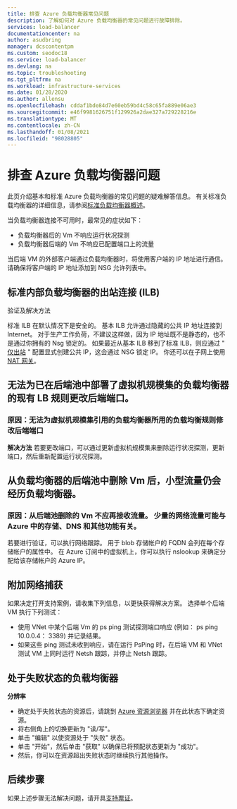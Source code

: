```yaml
---
title: 排查 Azure 负载均衡器常见问题
description: 了解如何对 Azure 负载均衡器的常见问题进行故障排除。
services: load-balancer
documentationcenter: na
author: asudbring
manager: dcscontentpm
ms.custom: seodoc18
ms.service: load-balancer
ms.devlang: na
ms.topic: troubleshooting
ms.tgt_pltfrm: na
ms.workload: infrastructure-services
ms.date: 01/28/2020
ms.author: allensu
ms.openlocfilehash: cddaf1bde84d7e60eb59bd4c58c65fa889e06ae3
ms.sourcegitcommit: e46f9981626751f129926a2dae327a729228216e
ms.translationtype: MT
ms.contentlocale: zh-CN
ms.lasthandoff: 01/08/2021
ms.locfileid: "98028805"
---
```

# <a name="troubleshoot-azure-load-balancer"></a>排查 Azure 负载均衡器问题

此页介绍基本和标准 Azure 负载均衡器的常见问题的疑难解答信息。 有关标准负载均衡器的详细信息，请参阅[标准负载均衡器概述](load-balancer-standard-diagnostics.md)。

当负载均衡器连接不可用时，最常见的症状如下：

- 负载均衡器后的 Vm 不响应运行状况探测 
- 负载均衡器后端的 Vm 不响应已配置端口上的流量

当后端 VM 的外部客户端通过负载均衡器时，将使用客户端的 IP 地址进行通信。 请确保将客户端的 IP 地址添加到 NSG 允许列表中。

## <a name="no-outbound-connectivity-from-standard-internal-load-balancers-ilb"></a>标准内部负载均衡器的出站连接 (ILB) 

验证及解决方法

标准 ILB 在默认情况下是安全的。 基本 ILB 允许通过隐藏的公共 IP 地址连接到 Internet。 对于生产工作负荷，不建议这样做，因为 IP 地址既不是静态的，也不是通过你拥有的 Nsg 锁定的。 如果最近从基本 ILB 移到了标准 ILB，则应通过 " [仅出站](egress-only.md) " 配置显式创建公共 IP，这会通过 NSG 锁定 IP。 你还可以在子网上使用 [NAT 网关](../virtual-network/nat-overview.md)。

## <a name="cant-change-backend-port-for-existing-lb-rule-of-a-load-balancer-that-has-virtual-machine-scale-set-deployed-in-the-backend-pool"></a>无法为已在后端池中部署了虚拟机规模集的负载均衡器的现有 LB 规则更改后端端口。

### <a name="cause-the-backend-port-cannot-be-modified-for-a-load-balancing-rule-thats-used-by-a-health-probe-for-load-balancer-referenced-by-virtual-machine-scale-set"></a>原因：无法为虚拟机规模集引用的负载均衡器所用的负载均衡规则修改后端端口

**解决方法** 若要更改端口，可以通过更新虚拟机规模集来删除运行状况探测，更新端口，然后重新配置运行状况探测。

## <a name="small-traffic-is-still-going-through-load-balancer-after-removing-vms-from-backend-pool-of-the-load-balancer"></a>从负载均衡器的后端池中删除 Vm 后，小型流量仍会经历负载均衡器。

### <a name="cause-vms-removed-from-backend-pool-should-no-longer-receive-traffic-the-small-amount-of-network-traffic-could-be-related-to-storage-dns-and-other-functions-within-azure"></a>原因：从后端池删除的 Vm 不应再接收流量。 少量的网络流量可能与 Azure 中的存储、DNS 和其他功能有关。

若要进行验证，可以执行网络跟踪。 用于 blob 存储帐户的 FQDN 会列在每个存储帐户的属性中。  在 Azure 订阅中的虚拟机上，你可以执行 nslookup 来确定分配给该存储帐户的 Azure IP。

## <a name="additional-network-captures"></a>附加网络捕获

如果决定打开支持案例，请收集下列信息，以更快获得解决方案。 选择单个后端 VM 执行下列测试：

- 使用 VNet 中某个后端 Vm 的 ps ping 测试探测端口响应 (例如： ps ping 10.0.0.4： 3389) 并记录结果。 
- 如果这些 ping 测试未收到响应，请在运行 PsPing 时，在后端 VM 和 VNet 测试 VM 上同时运行 Netsh 跟踪，并停止 Netsh 跟踪。

## <a name="load-balancer-in-failed-state"></a>处于失败状态的负载均衡器

**分辨率**

- 确定处于失败状态的资源后，请跳到 [Azure 资源浏览器](https://resources.azure.com/) 并在此状态下确定资源。
- 将右侧角上的切换更新为 "读/写"。
- 单击 "编辑" 以使资源处于 "失败" 状态。
- 单击 "开始"，然后单击 "获取" 以确保已将预配状态更新为 "成功"。
- 然后，你可以在资源超出失败状态时继续执行其他操作。

## <a name="next-steps"></a>后续步骤

如果上述步骤无法解决问题，请开具[支持票证](https://azure.microsoft.com/support/options/)。

